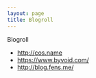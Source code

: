 ```yaml
---
layout: page
title: Blogroll
---
```


Blogroll

- <http://cos.name>
- <https://www.byvoid.com/>
- <http://blog.fens.me/>
